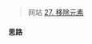 > 网站
[27. 移除元素](https://leetcode.cn/problems/remove-element/?envType=study-plan-v2&envId=top-interview-150)
#### 思路
